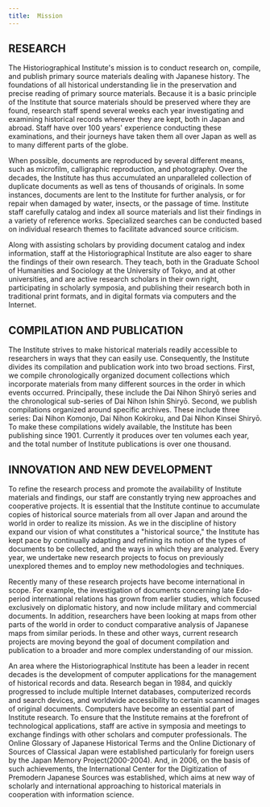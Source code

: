 ```yaml
---
title: 	Mission
---
```


<h2 class="h03">RESEARCH</h2>

<v-img class="mb-10"
    src="/about/images/about_hi_mission_01.jpg"></v-img>

The Historiographical Institute's mission is to conduct research on, compile, and publish primary source materials dealing with Japanese history. The foundations of all historical understanding lie in the preservation and precise reading of primary source materials. Because it is a basic principle of the Institute that source materials should be preserved where they are found, research staff spend several weeks each year investigating and examining historical records wherever they are kept, both in Japan and abroad. Staff have over 100 years' experience conducting these examinations, and their journeys have taken them all over Japan as well as to many different parts of the globe.

When possible, documents are reproduced by several different means, such as microfilm, calligraphic reproduction, and photography. Over the decades, the Institute has thus accumulated an unparalleled collection of duplicate documents as well as tens of thousands of originals. In some instances, documents are lent to the Institute for further analysis, or for repair when damaged by water, insects, or the passage of time. Institute staff carefully catalog and index all source materials and list their findings in a variety of reference works. Specialized searches can be conducted based on individual research themes to facilitate advanced source criticism.

Along with assisting scholars by providing document catalog and index information, staff at the Historiographical Institute are also eager to share the findings of their own research. They teach, both in the Graduate School of Humanities and Sociology at the University of Tokyo, and at other universities, and are active research scholars in their own right, participating in scholarly symposia, and publishing their research both in traditional print formats, and in digital formats via computers and the Internet.


<h2 class="h03 mt-10">COMPILATION AND PUBLICATION</h2>

The Institute strives to make historical materials readily accessible to researchers in ways that they can easily use. Consequently, the Institute divides its compilation and publication work into two broad sections. First, we compile chronologically organized document collections which incorporate materials from many different sources in the order in which events occurred. Principally, these include the Dai Nihon Shiryō series and the chronological sub-series of Dai Nihon Ishin Shiryō. Second, we publish compilations organized around specific archives. These include three series: Dai Nihon Komonjo, Dai Nihon Kokiroku, and Dai Nihon Kinsei Shiryō. To make these compilations widely available, the Institute has been publishing since 1901. Currently it produces over ten volumes each year, and the total number of Institute publications is over one thousand.


<h2 class="h03 mt-10">INNOVATION AND NEW DEVELOPMENT</h2>

To refine the research process and promote the availability of Institute materials and findings, our staff are constantly trying new approaches and cooperative projects. It is essential that the Institute continue to accumulate copies of historical source materials from all over Japan and around the world in order to realize its mission. As we in the discipline of history expand our vision of what constitutes a "historical source," the Institute has kept pace by continually adapting and refining its notion of the types of documents to be collected, and the ways in which they are analyzed. Every year, we undertake new research projects to focus on previously unexplored themes and to employ new methodologies and techniques.

Recently many of these research projects have become international in scope. For example, the investigation of documents concerning late Edo-period international relations has grown from earlier studies, which focused exclusively on diplomatic history, and now include military and commercial documents. In addition, researchers have been looking at maps from other parts of the world in order to conduct comparative analysis of Japanese maps from similar periods. In these and other ways, current research projects are moving beyond the goal of document compilation and publication to a broader and more complex understanding of our mission.

An area where the Historiographical Institute has been a leader in recent decades is the development of computer applications for the management of historical records and data. Research began in 1984, and quickly progressed to include multiple Internet databases, computerized records and search devices, and worldwide accessibility to certain scanned images of original documents. Computers have become an essential part of Institute research. To ensure that the Institute remains at the forefront of technological applications, staff are active in symposia and meetings to exchange findings with other scholars and computer professionals. The Online Glossary of Japanese Historical Terms and the Online Dictionary of Sources of Classical Japan were established particularly for foreign users by the Japan Memory Project(2000-2004). And, in 2006, on the basis of such achievements, the International Center for the Digitization of Premodern Japanese Sources was established, which aims at new way of scholarly and international approaching to historical materials in cooperation with information science.

<v-img class="mb-10"
    src="/about/images/about_hi_mission_02.jpg"></v-img>